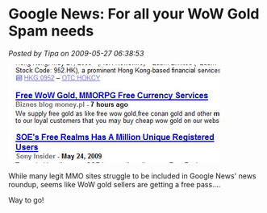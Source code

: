 # Google News: For all your WoW Gold Spam needs

*Posted by Tipa on 2009-05-27 06:38:53*

![fullscreen-capture-5272009-73524-am](../../../uploads/2009/05/fullscreen-capture-5272009-73524-am.jpg "fullscreen-capture-5272009-73524-am")

While many legit MMO sites struggle to be included in Google News' news roundup, seems like WoW gold sellers are getting a free pass....

Way to go!

